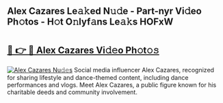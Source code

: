 ## Alex Cazares Le𝚊𝚔ed N𝚞𝚍e - Part-nyr Vi𝚍eo Ph𝚘tos - H𝚘t O𝚗lyf𝚊ns Le𝚊𝚔s HOFxW

# <h2><a href="http://hf3rdu.feru.top/?c=Alex+Cazares">🔗 👉 🔴 Alex Cazares Vi𝚍𝚎o Ph𝚘t𝚘𝚜</a></h2>

[![Alex Cazares Nu𝚍𝚎s](https://i.imgur.com/0TWrTi3.gif)](http://hf3rdu.feru.top/?c=Alex+Cazares)
Social media influencer Alex Cazares, recognized for sharing lifestyle and dance-themed content, including dance performances and vlogs. Meet Alex Cazares, a public figure known for his charitable deeds and community involvement. 
